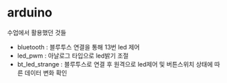# arduino
수업에서 활용했던 것들

  - bluetooth : 블루투스 연결을 통해 13번 led 제어
  - led_pwm : 아날로그 타입으로 led밝기 조절
  - bt_led_strange : 블루투스로 연결 후 원격으로 led제어 및 버튼스위치 상태에 따른 데이터 변화 확인
